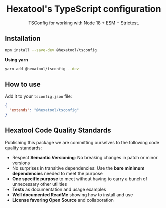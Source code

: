 <h1 align="center">
  Hexatool's TypeScript configuration
</h1>

<p align="center">
   TSConfig for working with Node 18 + ESM + Strictest.
</p>

## Installation

```bash
npm install --save-dev @hexatool/tsconfig
```

**Using yarn**

```bash
yarn add @hexatool/tsconfig --dev
```

## How to use

Add it to your `tsconfig.json` file:

   ```json
   {
     "extends": "@hexatool/tsconfig"
   }
   ```

## Hexatool Code Quality Standards

Publishing this package we are committing ourselves to the following code quality standards:

- Respect **Semantic Versioning**: No breaking changes in patch or minor versions
- No surprises in transitive dependencies: Use the **bare minimum dependencies** needed to meet the purpose
- **One specific purpose** to meet without having to carry a bunch of unnecessary other utilities
- **Tests** as documentation and usage examples
- **Well documented ReadMe** showing how to install and use
- **License favoring Open Source** and collaboration
